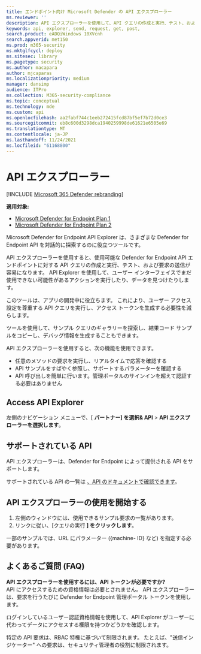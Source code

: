```yaml
---
title: エンドポイント向け Microsoft Defender の API エクスプローラー
ms.reviewer: ''
description: API エクスプローラーを使用して、API クエリの作成と実行、テスト、および使用可能な API の要求の送信を行う
keywords: api, explorer, send, request, get, post,
search.product: eADQiWindows 10XVcnh
search.appverid: met150
ms.prod: m365-security
ms.mktglfcycl: deploy
ms.sitesec: library
ms.pagetype: security
ms.author: macapara
author: mjcaparas
ms.localizationpriority: medium
manager: dansimp
audience: ITPro
ms.collection: M365-security-compliance
ms.topic: conceptual
ms.technology: mde
ms.custom: api
ms.openlocfilehash: aa2fabf744c1eeb272415fcd87bf5ef7b72d0ce3
ms.sourcegitcommit: eb8c600d3298dca1940259998de61621e6505e69
ms.translationtype: MT
ms.contentlocale: ja-JP
ms.lasthandoff: 11/24/2021
ms.locfileid: "61168800"
---
```

# <a name="api-explorer"></a>API エクスプローラー

[!INCLUDE [Microsoft 365 Defender rebranding](../../includes/microsoft-defender.md)]

**適用対象:**
- [Microsoft Defender for Endpoint Plan 1](https://go.microsoft.com/fwlink/?linkid=2154037)
- [Microsoft Defender for Endpoint Plan 2](https://go.microsoft.com/fwlink/p/?linkid=2154037)

Microsoft Defender for Endpoint API Explorer は、さまざまな Defender for Endpoint API を対話的に探索するのに役立つツールです。

API エクスプローラーを使用すると、使用可能な Defender for Endpoint API エンドポイントに対する API クエリの作成と実行、テスト、および要求の送信が容易になります。 API Explorer を使用して、ユーザー インターフェイスでまだ使用できない可能性があるアクションを実行したり、データを見つけたりします。

このツールは、アプリの開発中に役立ちます。 これにより、ユーザー アクセス設定を尊重する API クエリを実行し、アクセス トークンを生成する必要性を減らします。

ツールを使用して、サンプル クエリのギャラリーを探索し、結果コード サンプルをコピーし、デバッグ情報を生成することもできます。

API エクスプローラーを使用すると、次の機能を使用できます。

- 任意のメソッドの要求を実行し、リアルタイムで応答を確認する
- API サンプルをすばやく参照し、サポートするパラメーターを確認する
- API 呼び出しを簡単に行います。管理ポータルのサインインを超えて認証する必要はありません

## <a name="access-api-explorer"></a>Access API Explorer

左側のナビゲーション メニューで、[ **パートナー] を選択& API** \> **API エクスプローラーを選択します**。

## <a name="supported-apis"></a>サポートされている API

API エクスプローラーは、Defender for Endpoint によって提供される API をサポートします。

サポートされている API の一覧は [、API のドキュメントで確認できます](apis-intro.md)。

## <a name="get-started-with-the-api-explorer"></a>API エクスプローラーの使用を開始する

1. 左側のウィンドウには、使用できるサンプル要求の一覧があります。
2. リンクに従い、[クエリの実行 **] をクリックします**。

一部のサンプルでは、URL にパラメーター ({machine- ID} など) を指定する必要があります。

## <a name="faq"></a>よくあるご質問 (FAQ)

**API エクスプローラーを使用するには、API トークンが必要ですか?** <br>
API にアクセスするための資格情報は必要とされません。 API エクスプローラーは、要求を行うたびに Defender for Endpoint 管理ポータル トークンを使用します。

ログインしているユーザー認証資格情報を使用して、API Explorer がユーザーに代わってデータにアクセスする権限を持つかどうかを確認します。

特定の API 要求は、RBAC 特権に基づいて制限されます。 たとえば、"送信インジケーター" への要求は、セキュリティ管理者の役割に制限されます。
